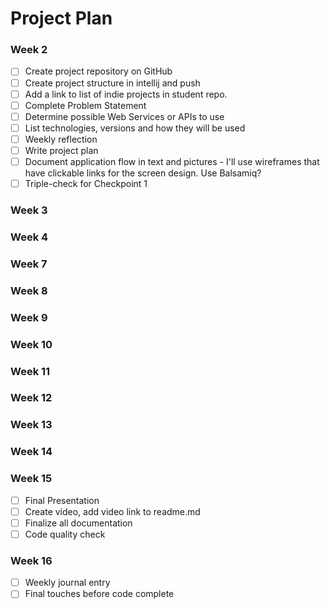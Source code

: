# Project Plan

### Week 2
- [ ] Create project repository on GitHub
- [ ] Create project structure in intellij and push
- [ ] Add a link to list of indie projects in student repo.
- [ ] Complete Problem Statement
- [ ] Determine possible Web Services or APIs to use
- [ ] List technologies, versions and how they will be used
- [ ] Weekly reflection
- [ ] Write project plan
- [ ] Document application flow in text and pictures - I'll use wireframes that have clickable links for the screen design. Use Balsamiq?
- [ ] Triple-check for Checkpoint 1

### Week 3

### Week 4

### Week 7

### Week 8

### Week 9

### Week 10

### Week 11

### Week 12

### Week 13

### Week 14

### Week 15
-[ ] Final Presentation
-[ ] Create video, add video link to readme.md
-[ ] Finalize all documentation
-[ ] Code quality check

### Week 16
-[ ] Weekly journal entry
-[ ] Final touches before code complete